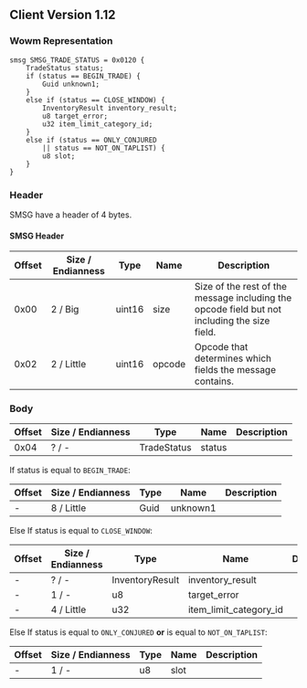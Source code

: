 ## Client Version 1.12

### Wowm Representation
```rust,ignore
smsg SMSG_TRADE_STATUS = 0x0120 {
    TradeStatus status;    
    if (status == BEGIN_TRADE) {        
        Guid unknown1;        
    }    
    else if (status == CLOSE_WINDOW) {        
        InventoryResult inventory_result;        
        u8 target_error;        
        u32 item_limit_category_id;        
    }    
    else if (status == ONLY_CONJURED        
        || status == NOT_ON_TAPLIST) {        
        u8 slot;        
    }    
}
```
### Header
SMSG have a header of 4 bytes.

#### SMSG Header
| Offset | Size / Endianness | Type   | Name   | Description |
| ------ | ----------------- | ------ | ------ | ----------- |
| 0x00   | 2 / Big           | uint16 | size   | Size of the rest of the message including the opcode field but not including the size field.|
| 0x02   | 2 / Little        | uint16 | opcode | Opcode that determines which fields the message contains.|
### Body
| Offset | Size / Endianness | Type | Name | Description |
| ------ | ----------------- | ---- | ---- | ----------- |
| 0x04 | ? / - | TradeStatus | status |  |

If status is equal to `BEGIN_TRADE`:

| Offset | Size / Endianness | Type | Name | Description |
| ------ | ----------------- | ---- | ---- | ----------- |
| - | 8 / Little | Guid | unknown1 |  |

Else If status is equal to `CLOSE_WINDOW`:

| Offset | Size / Endianness | Type | Name | Description |
| ------ | ----------------- | ---- | ---- | ----------- |
| - | ? / - | InventoryResult | inventory_result |  |
| - | 1 / - | u8 | target_error |  |
| - | 4 / Little | u32 | item_limit_category_id |  |

Else If status is equal to `ONLY_CONJURED` **or** 
is equal to `NOT_ON_TAPLIST`:

| Offset | Size / Endianness | Type | Name | Description |
| ------ | ----------------- | ---- | ---- | ----------- |
| - | 1 / - | u8 | slot |  |
